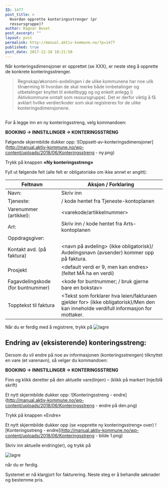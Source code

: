```yaml
---
ID: 1477
post_title: >
  Hvordan opprette konteringsstrenger (pr
  ressursgruppe)?
author: Ragnar Buset
post_excerpt: ""
layout: post
permalink: http://manual.aktiv-kommune.no/?p=1477
published: true
post_date: 2017-12-18 10:21:50
---
```

Når konteringsdimensjoner er opprettet (se XXX), er neste steg å opprette de konkrete konteringsstrenger. 

>Regnskap/økonomi-avdelingen i de ulike kommunene har noe ulik tilnærming til hvordan de skal merke både innbetalinger og utbetalinger knyttet til enkeltbygg og og enkelt anlegg (i Aktivkommune omtalt som ressursgruppe). Det er derfor viktig å få avklart hvilke verdier/koder som skal registreres for de ulike konteringsdimensjonene.

##

For å legge inn en ny konteringsstreng, velg kommandoen:

<strong>BOOKING ->  INNSTILLINGER ->  KONTERINGSSTRENG</strong>
 
Følgende skjermbilde dukker opp:
![Oppsett-av-konteringsdimensjoner](http://manual.aktiv-kommune.no/wp-content/uploads/2018/06/Konteringsstreng - ny.png)

Trykk på knappen <strong>«Ny konteringsstreng»</strong>

Fyll ut følgende felt (alle felt er obligatoriske om ikke annet er angitt):

Feltnavn    |    Aksjon / Forklaring
----------------------------|------------------------------------------
Navn: | Skriv inn <Varekode og varenavn>
Tjeneste: |<kode for tjeneste>/ kode hentet fra Tjeneste-kontoplanen
Varenummer (artikkel):	| <varekode/artikkelnummer>
Art:	| Skriv inn <kode for art>/ kode hentet fra Arts-kontoplanen
Oppdragsgiver:	|<kode for oppdragsgiver>
Kontakt avd. (på faktura) | <navn på avdeling> (ikke obligatorisk)/ Avdelingsnavn (avsender) kommer opp på faktura.
Prosjekt |<default verdi er 9, men kan endres> (feltet MÅ ha en verdi)
Fagavdelingskode (for buntnummer)|<kode for buntnummer; / bruk gjerne bare en bokstav>
Topptekst til faktura | <Tekst som forklarer hva leien/fakturaen gjelder for> (ikke obligatorisk)/Men den kan inneholde verdifull informasjon for mottaker.

Når du er ferdig med å registrere, trykk på
![lagre](http://manual.aktiv-kommune.no/wp-content/uploads/2017/12/lagre.png)


## Endring av (eksisterende) konteringsstreng:

Dersom du vil endre på noe av informasjonen (konteringsstrengen) tilknyttet en vare (et varenavn), så velger du kommandoen:

<strong>BOOKING -> INNSTILLINGER -> KONTERINGSSTRENG</strong>

Finn og klikk deretter på den aktuelle vare(linjen) – (klikk på markert linje/blå skrift) 
 

Et nytt skjermbilde dukker opp:
![Konteringsstreng - endre](http://manual.aktiv-kommune.no/wp-content/uploads/2018/06/Konteringsstreng - endre på den.png)

Trykk på knappen «Endre»

Et nytt skjermbilde dukker opp (se «opprette ny konteringsstreng» over)
![Konteringsstreng - endre](http://manual.aktiv-kommune.no/wp-content/uploads/2018/06/Konteringsstreng - bilde 1.png)

Skriv inn aktuelle endring(er), og trykk på

![lagre](http://manual.aktiv-kommune.no/wp-content/uploads/2017/12/lagre.png)

når du er ferdig.

Systemet er nå klargjort for fakturering. Neste steg er å behandle søknader og bestemme pris.